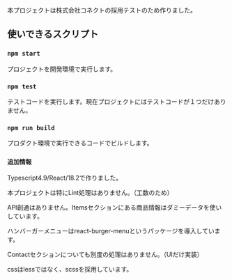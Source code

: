 本プロジェクトは株式会社コネクトの採用テストのため作りました。

## 使いできるスクリプト

### `npm start`

プロジェクトを開発環境で実行します。

### `npm test`

テストコードを実行します。現在プロジェクトにはテストコードが１つだけありません。

### `npm run build`

プロダクト環境で実行できるコードでビルドします。

### `追加情報`
Typescript4.9/React/18.2で作りました。

本プロジェクトは特にLint処理はありません。（工数のため）

API創通はありません。Itemsセクションにある商品情報はダミーデータを使いしています。

ハンバーガーメニューはreact-burger-menuというパッケージを導入しています。

Contactセクションについても別度の処理はありません。（UIだけ実装）

cssはlessではなく、scssを採用しています。